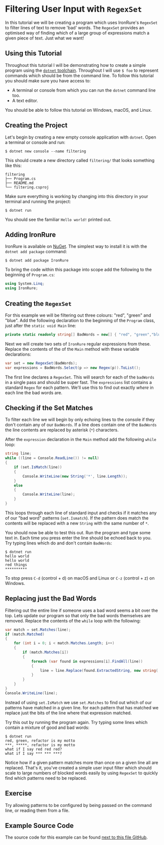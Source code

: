 # Filtering User Input with `RegexSet`

In this tutorial we will be creating a program which uses IronRure's `RegexSet` to filter lines of text to remove 'bad' words. The `RegexSet` provides an optimised way of finding which of a large group of expressions match a given piece of text. Just what we want!

## Using this Tutorial

Throughout this tutorial I will be demonstrating how to create a simple program using the [`dotnet` toolchain](https://www.microsoft.com/net/learn/get-started). Throughout I will use `$ foo` to represent commands which should be from the command line. To follow this tutorial you should make sure you have access to:

 * A terminal or console from which you can run the `dotnet` command line too.
 * A text editor.

You should be able to follow this tutorial on Windows, macOS, and Linux.

## Creating the Project

Let's begin by creating a new empty console application with `dotnet`. Open a terminal or console and run:

    $ dotnet new console --name filtering

This should create a new directory called `filtering/` that looks something like this:

    filtering
    ├── Program.cs
    ├── README.md
    └── filtering.csproj

Make sure everything is working by changing into this directory in your terminal and running the project:

    $ dotnet run

You should see the familiar `Hello world!` printed out.

## Adding IronRure

IronRure is available on [NuGet](https://nuget.org/packages/ironrure). The simplest way to install it is with the `dotnet add package` command:

    $ dotnet add package IronRure

To bring the code within this package into scope add the following to the beginning of `Program.cs`:

```csharp
using System.Linq;
using IronRure;
```

## Creating the `RegexSet`

For this example we will be filtering out three colours: "red", "green" and "blue". Add the following declaration to the beginning of the `Program` class, just after the `static void Main` line:

```csharp
private static readonly string[] BadWords = new[] { "red", "green","blue" };
```

Next we will create two sets of `IronRure` regular expressions from these. Replace the contents of the of the `Main` method with these variable declarations:

```csharp
var set = new RegexSet(BadWords);
var expressions = BadWords.Select(p => new Regex(p)).ToList();
```

The first line declares a `RegexSet`. This will search for each of the `badWords` in a single pass and should be super fast. The `expressions` list contains a standard `Regex` for each pattern. We'll use this to find out exactly _where_ in each line the bad words are.

## Checking if the Set Matches

To filter each line we will begin by only echoing lines to the console if they don't contain any of our `BadWords`. If a line does contain one of the `BadWords` the line contents are replaced by asterisk (`*`) characters.

After the `expression` declaration in the `Main` method add the following `while` loop:

```csharp
string line;
while ((line = Console.ReadLine()) != null)
{
    if (set.IsMatch(line))
    {
        Console.WriteLine(new String('*', line.Length));
    }
    else
    {
        Console.WriteLine(line);
    }
}
```

This loops through each line of standard input and checks if it matches any of our "bad word" patterns (`set.Ismatch`). If the pattern does match the contents will be replaced with a new `String` with the same number of `*`.

You should now be able to test this out. Run the program and type some text in. Each time you press enter the line should be echoed back to you. Try typing lines which do and don't contain  `BadWords`:

    $ dotnet run
    hello world
    hello world
    red things
    **********

To stop press `C-d` (control + d) on macOS and Linux or `C-z` (control + z) on Windows.

## Replacing just the Bad Words

Filtering out the entire line if someone uses a bad word seems a bit over the top. Lets update our program so that only the bad words themselves are removed. Replace the contents of the `while` loop with the following:

```csharp
var match = set.Matches(line);
if (match.Matched)
{
    for (int i = 0; i < match.Matches.Length; i++)
    {
        if (match.Matches[i])
        {
            foreach (var found in expressions[i].FindAll(line))
            {
                line = line.Replace(found.ExtractedString, new string('*', found.ExtractedString.Length));
            }
        }
    }
}
Console.WriteLine(line);
```

Instead of using `set.IsMatch` we use `set.Matches` to find out which of our patterns have matched in a given line. for each pattern that has matched we replace just the bits of the line where that expression matched.

Try this out by running the program again. Try typing some lines which contain a mixture of good and bad words:

    $ dotnet run
    red, green, refactor is my motto
    ***, *****, refactor is my motto
    what if I say red red red?
    what if I say *** *** ***?

Notice how if a given pattern matches more than once on a given line all are replaced. That's it, you've created a simple user input filter which should scale to large numbers of blocked words easily by using `RegexSet` to quickly find which patterns need to be replaced.

## Exercise

Try allowing patterns to be configured by being passed on the command line, or reading them from a file.

## Example Source Code

The source code for this example can be found [next to this file GitHub](./).